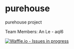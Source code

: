 # purehouse
purehouse project

Team Members:
An Le - aql6

[![Waffle.io - Issues in progress](https://badge.waffle.io/zxcynk/purehouse.svg?label=in%20progress&title=In%20Progress)](http://waffle.io/zxcynk/purehouse)
